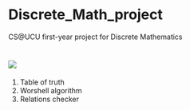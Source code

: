 # Discrete_Math_project
CS@UCU first-year project for Discrete Mathematics

# ![](https://lh5.googleusercontent.com/IotBc7klX28SYNZ9e8MfqVuThOF0K6QoGLQVRxwUIWmJv0YeGRpDZudEyasRsgrc1bzJI-bVOcojBOs=w1366-h638-rw)



1. Table of truth
2. Worshell algorithm
3. Relations checker
